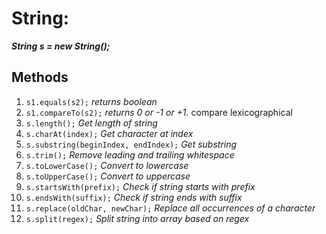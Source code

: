 # String:

**_String s = new String();_**

## Methods

1. `s1.equals(s2);` _returns boolean_
2. `s1.compareTo(s2);` _returns 0 or -1 or +1._
   compare lexicographical
3. `s.length();` _Get length of string_
4. `s.charAt(index);` _Get character at index_
5. `s.substring(beginIndex, endIndex);` _Get substring_
6. `s.trim();` _Remove leading and trailing whitespace_
7. `s.toLowerCase();` _Convert to lowercase_
8. `s.toUpperCase();` _Convert to uppercase_
9. `s.startsWith(prefix);` _Check if string starts with prefix_
10. `s.endsWith(suffix);` _Check if string ends with suffix_
11. `s.replace(oldChar, newChar);` _Replace all occurrences of a character_
12. `s.split(regex);` _Split string into array based on regex_
